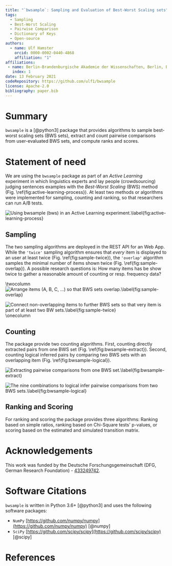 ```yaml
---
title: "`bwsample`: Sampling and Evaluation of Best-Worst Scaling sets"
tags:
  - Sampling
  - Best-Worst Scaling
  - Pairwise Comparison
  - Dictionary of Keys
  - Open-source
authors:
  - name: Ulf Hamster
    orcid: 0000-0002-0440-4868
    affiliation: "1"
affiliations:
 - name: Berlin-Brandenburgische Akademie der Wissenschaften, Berlin, Berlin, Germany
   index: 1
date: 13 February 2021
codeRepository: https://github.com/ulf1/bwsample
license: Apache-2.0
bibliography: paper.bib
---
```



# Summary
`bwsample` is a [@python3] package that provides algorithms to sample best-worst scaling sets (BWS sets), extract and count pairwise comparisons from user-evaluated BWS sets, and compute ranks and scores.

# Statement of need
We are using the `bwsample` package as part of an *Active Learning* experiment in which linguistics experts and lay people (crowdsourcing) judging sentences examples with the *Best-Worst Scaling* (BWS) method (Fig. \ref{fig:active-learning-process}).
At least two methods or algorithms were implemented for sampling, counting and ranking, so that researchers can run A/B tests.

![Using `bwsample` (`bws`) in an Active Learning experiment.\label{fig:active-learning-process}](https://raw.githubusercontent.com/ulf1/bwsample/master/docs/bwsample-process.png)


## Sampling
The two sampling algorithms are deployed in the REST API for an Web App. 
While the `'twice'` sampling algorithm ensures that *every* item is displayed to an user at least twice (Fig. \ref{fig:sample-twice}), the `'overlap'` algorithm samples the minimal number of items shown twice (Fig. \ref{fig:sample-overlap}).
A possible research questions is: How many items has be show twice to gather a reasonable amount of counting or resp. frequency data?

\twocolumn
![Arrange items (A, B, C, ...) so that BWS sets overlap.\label{fig:sample-overlap}](https://raw.githubusercontent.com/ulf1/bwsample/master/docs/bwsample-overlap.png)

![Connect non-overlapping items to further BWS sets so that very item is part of at least two BW sets.\label{fig:sample-twice}](https://raw.githubusercontent.com/ulf1/bwsample/master/docs/bwsample-twice.png)
\onecolumn

## Counting
The package provide two counting algorithms. First, counting directly extracted pairs from one BWS set (Fig. \ref{fig:bwsample-extract}). Second, counting logical inferred pairs by comparing two BWS sets with an overlapping item (Fig. \ref{fig:bwsample-logical}). 

![Extracting pairwise comparisons from one BWS set.\label{fig:bwsample-extract}](https://raw.githubusercontent.com/ulf1/bwsample/master/docs/bwsample-extract.png)

![The nine combinations to logical infer pairwise comparisons from two BWS sets.\label{fig:bwsample-logical}](https://raw.githubusercontent.com/ulf1/bwsample/master/docs/bwsample-logical.png)


## Ranking and Scoring
For ranking and scoring the package provides three algorithms: Ranking based on simple ratios, ranking based on Chi-Square tests' p-values, or scoring based on the estimated and simulated transition matrix.



# Acknowledgements
This work was funded by the Deutsche Forschungsgemeinschaft (DFG, German Research Foundation) - [433249742](https://gepris.dfg.de/gepris/projekt/433249742).

# Software Citations
`bwsample` is written in Python 3.6+ [@python3] and uses the following software packages:

- `NumPy` [https://github.com/numpy/numpy](https://github.com/numpy/numpy) [@numpy]
- `SciPy` [https://github.com/scipy/scipy](https://github.com/scipy/scipy) [@scipy]

# References
